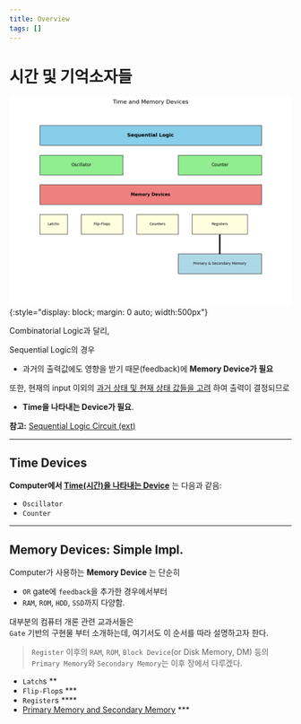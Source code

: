 ```yaml
---
title: Overview
tags: []
---
```


# 시간 및 기억소자들

![](./img/time_n_memory_devices.png){:style="display: block; margin: 0 auto; width:500px"}

Combinatorial Logic과 달리,  

Sequential Logic의 경우 

* 과거의 출력값에도 영향을 받기 때문(feedback)에 **Memory Device가 필요** 

또한, 현재의 input 이외의 <u>과거 상태 및 현재 상태 값들을 고려</u> 하여 출력이 결정되므로 

* **Time을 나타내는 Device가 필요**.

**참고:** [Sequential Logic Circuit (ext)](https://dsaint31.tistory.com/902)

---

## Time Devices

**Computer에서 <u>Time(시간)을 나타내는 Device</u>** 는 다음과 같음:

* `Oscillator` 
* `Counter` 

---

## Memory Devices: Simple Impl.

Computer가 사용하는 **Memory Device** 는 단순히 

* `OR` gate에 `feedback`을 추가한 경우에서부터 
* `RAM`, `ROM`, `HDD`, `SSD`까지 다양함. 

대부분의 컴퓨터 개론 관련 교과서들은  
`Gate` 기반의 구현물 부터 소개하는데, 
여기서도 이 순서를 따라 설명하고자 한다.

> `Register` 이후의 `RAM`, `ROM`, `Block Device`(or Disk Memory, DM) 등의  
> `Primary Memory`와 `Secondary Memory`는 이후 장에서 다루겠다.

* `Latch`s **
* `Flip-Flop`s ***
* `Register`s ****
* [Primary Memory and Secondary Memory](../ch04/ce04_01_memory.md) ***


